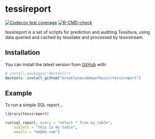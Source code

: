
<!-- README.md is generated from README.Rmd. Please edit that file -->

# tessireport

<!-- badges: start -->

[![Codecov test
coverage](https://codecov.io/gh/brooklynacademyofmusic/tessireport/branch/main/graph/badge.svg)](https://app.codecov.io/gh/brooklynacademyofmusic/tessireport?branch=main)
[![R-CMD-check](https://github.com/brooklynacademyofmusic/tessireport/actions/workflows/R-CMD-check.yaml/badge.svg)](https://github.com/brooklynacademyofmusic/tessireport/actions/workflows/R-CMD-check.yaml)
<!-- badges: end -->

tessireport is a set of scripts for prediction and auditing Tessitura,
using data queried and cached by tessilake and processed by tessistream.

## Installation

You can install the latest version from [GitHub](https://github.com/)
with:

``` r
# install.packages("devtools")
devtools::install_github("brooklynacademyofmusic/tessireport")
```

## Example

To run a simple SQL report…

``` r
library(tessireport)

run(sql_report, query = "select * from my_table",
    subject = "This is my table",
    emails = "me@me.com")
```
